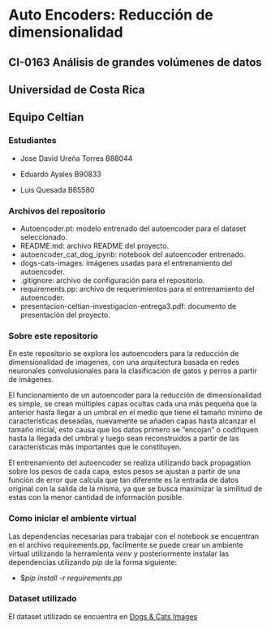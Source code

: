 # Auto Encoders: Reducción de dimensionalidad
## CI-0163 Análisis de grandes volúmenes de datos
## Universidad de Costa Rica

## Equipo Celtian

### Estudiantes

- Jose David Ureña Torres B88044

- Eduardo Ayales B90833

- Luis Quesada B65580


### Archivos del repositorio

- Autoencoder.pt: modelo entrenado del autoencoder para el dataset seleccionado.
- README.md: archivo README del proyecto.
- autoencoder_cat_dog_ipynb: notebook del autoencoder entrenado.
- dogs-cats-images: imágenes usadas para el entrenamiento del autoencoder.
- .gitignore: archivo de configuración para el repositorio.
- requirements.pp: archivo de requerimientos para el entrenamiento del autoencoder.
- presentacion-celtian-investigacion-entrega3.pdf: documento de presentación del proyecto.

### Sobre este repositorio

En este repositorio se explora los autoencoders para la reducción de dimensionalidad de imagenes, con una arquitectura basada en redes neuronales convolusionales para la clasificación de gatos y perros a partir de imágenes.

El funcionamiento de un autoencoder para la reducción de dimensionalidad es simple, se crean múltiples capas ocultas cada una más pequeña que la anterior hasta llegar a un umbral en el medio que tiene el tamaño mínimo de características deseadas, nuevamente se añaden capas hasta alcanzar el tamaño inicial, esto causa que los datos primero se “encojan” o codifiquen hasta la llegada del umbral y luego sean reconstruidos a partir de las características más importantes que le constituyen.

El entrenamiento del autoencoder se realiza utilizando back propagation sobre los pesos de cada capa, estos pesos se ajustan a partir de una función de error que calcula que tan diferente es la entrada de datos original con la salida de la misma, ya que se busca maximizar la similitud de estas con la menor cantidad de información posible.


### Como iniciar el ambiente virtual
Las dependencias necesarias para trabajar con el notebook se encuentran en el archivo requirements.pp, facilmente se puede crear un ambiente virtual utilizando la herramienta _venv_ y posteriormente instalar las dependencias utilizando _pip_ de la forma siguiente:

* $_pip install -r requirements.pp_

### Dataset utilizado
El dataset utilizado se encuentra en [Dogs & Cats Images](https://www.kaggle.com/datasets/chetankv/dogs-cats-images)
